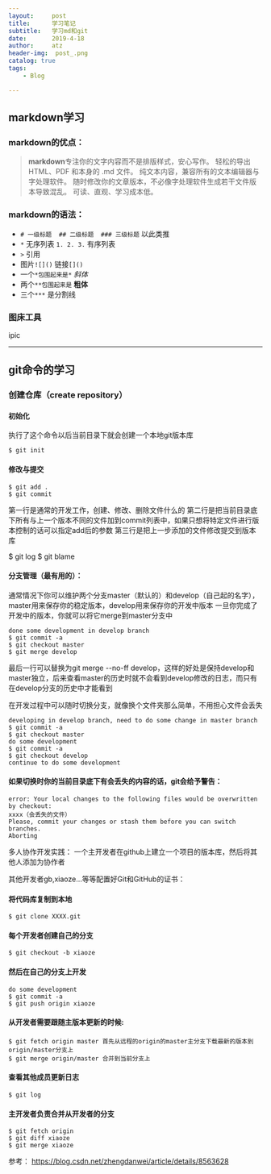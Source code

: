 ```yaml
---
layout:     post
title:      学习笔记
subtitle:   学习md和git
date:       2019-4-18
author:     atz
header-img:  post_.png
catalog: true
tags:
    - Blog

---
```


## markdown学习

### markdown的优点：
> **markdown**专注你的文字内容而不是排版样式，安心写作。
轻松的导出 HTML、PDF 和本身的 .md 文件。
纯文本内容，兼容所有的文本编辑器与字处理软件。
随时修改你的文章版本，不必像字处理软件生成若干文件版本导致混乱。
可读、直观、学习成本低。

### markdown的语法：

*  `# 一级标题  ## 二级标题  ### 三级标题` 以此类推
*  `*` 无序列表    `1. 2. 3.` 有序列表
*  `>` 引用
*  图片`![]()` 链接`[]()`
*   一个`*包围起来是*` *斜体*
*   两个`**包围起来是` **粗体**
*   三个`***` 是分割线   

### 图床工具
ipic

***

## git命令的学习

### 创建仓库（create repository）



#### 初始化
执行了这个命令以后当前目录下就会创建一个本地git版本库

`$ git init`

#### 修改与提交

```
$ git add .
$ git commit
```


第一行是通常的开发工作，创建、修改、删除文件什么的
第二行是把当前目录底下所有与上一个版本不同的文件加到commit列表中，如果只想将特定文件进行版本控制的话可以指定add后的参数
第三行是把上一步添加的文件修改提交到版本库

$ git log
$ git blame

#### 分支管理（最有用的）：
通常情况下你可以维护两个分支master（默认的）和develop（自己起的名字），master用来保存你的稳定版本，develop用来保存你的开发中版本
一旦你完成了开发中的版本，你就可以将它merge到master分支中

```
done some development in develop branch
$ git commit -a
$ git checkout master
$ git merge develop
```

最后一行可以替换为git merge --no-ff develop，这样的好处是保持develop和master独立，后来查看master的历史时就不会看到develop修改的日志，而只有在develop分支的历史中才能看到

在开发过程中可以随时切换分支，就像换个文件夹那么简单，不用担心文件会丢失

```
developing in develop branch, need to do some change in master branch
$ git commit -a
$ git checkout master
do some development
$ git commit -a
$ git checkout develop
continue to do some development
```

#### 如果切换时你的当前目录底下有会丢失的内容的话，git会给予警告：

```
error: Your local changes to the following files would be overwritten by checkout:
xxxx（会丢失的文件）
Please, commit your changes or stash them before you can switch branches.
Aborting
```

多人协作开发实践：
一个主开发者在github上建立一个项目的版本库，然后将其他人添加为协作者

其他开发者gb,xiaoze...等等配置好Git和GitHub的证书：

#### 将代码库复制到本地
```
$ git clone XXXX.git
```

#### 每个开发者创建自己的分支
```
$ git checkout -b xiaoze
```

#### 然后在自己的分支上开发

```
do some development
$ git commit -a
$ git push origin xiaoze
```

#### 从开发者需要跟随主版本更新的时候:

```
$ git fetch origin master 首先从远程的origin的master主分支下载最新的版本到origin/master分支上
$ git merge origin/master 合并到当前分支上
```

#### 查看其他成员更新日志
`$ git log `

#### 主开发者负责合并从开发者的分支

```
$ git fetch origin
$ git diff xiaoze
$ git merge xiaoze
```

参考：
https://blog.csdn.net/zhengdanwei/article/details/8563628
